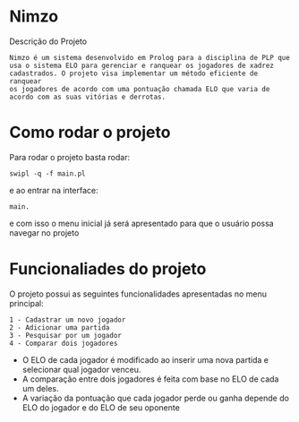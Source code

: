 # Nimzo

Descrição do Projeto
```
Nimzo é um sistema desenvolvido em Prolog para a disciplina de PLP que usa o sistema ELO para gerenciar e ranquear os jogadores de xadrez cadastrados. O projeto visa implementar um método eficiente de ranquear
os jogadores de acordo com uma pontuação chamada ELO que varia de acordo com as suas vitórias e derrotas.
```

# Como rodar o projeto
Para rodar o projeto basta rodar:
```
swipl -q -f main.pl
```
e ao entrar na interface:
```
main.
```
e com isso o menu inicial já será apresentado para que o usuário possa navegar no projeto

# Funcionaliades do projeto
O projeto possui as seguintes funcionalidades apresentadas no menu principal:
```
1 - Cadastrar um novo jogador 
2 - Adicionar uma partida 
3 - Pesquisar por um jogador 
4 - Comparar dois jogadores 
```

- O ELO de cada jogador é modificado ao inserir uma nova partida e selecionar qual jogador venceu.
- A comparação entre dois jogadores é feita com base no ELO de cada um deles.
- A variação da pontuação que cada jogador perde ou ganha depende do ELO do jogador e do ELO de seu oponente

